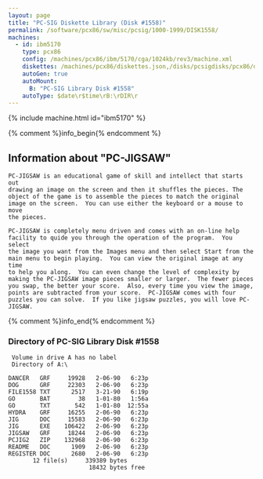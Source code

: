 ```yaml
---
layout: page
title: "PC-SIG Diskette Library (Disk #1558)"
permalink: /software/pcx86/sw/misc/pcsig/1000-1999/DISK1558/
machines:
  - id: ibm5170
    type: pcx86
    config: /machines/pcx86/ibm/5170/cga/1024kb/rev3/machine.xml
    diskettes: /machines/pcx86/diskettes.json,/disks/pcsigdisks/pcx86/diskettes.json
    autoGen: true
    autoMount:
      B: "PC-SIG Library Disk #1558"
    autoType: $date\r$time\rB:\rDIR\r
---
```


{% include machine.html id="ibm5170" %}

{% comment %}info_begin{% endcomment %}

## Information about "PC-JIGSAW"

    PC-JIGSAW is an educational game of skill and intellect that starts out
    drawing an image on the screen and then it shuffles the pieces. The
    object of the game is to assemble the pieces to match the original
    image on the screen.  You can use either the keyboard or a mouse to move
    the pieces.
    
    PC-JIGSAW is completely menu driven and comes with an on-line help
    facility to quide you through the operation of the program.  You select
    the image you want from the Images menu and then select Start from the
    main menu to begin playing.  You can view the original image at any time
    to help you along.  You can even change the level of complexity by
    making the PC-JIGSAW image pieces smaller or larger.  The fewer pieces
    you swap, the better your score.  Also, every time you view the image,
    points are subtracted from your score.  PC-JIGSAW comes with four
    puzzles you can solve.  If you like jigsaw puzzles, you will love PC-
    JIGSAW.
{% comment %}info_end{% endcomment %}


### Directory of PC-SIG Library Disk #1558

     Volume in drive A has no label
     Directory of A:\

    DANCER   GRF     19928   2-06-90   6:23p
    DOG      GRF     22303   2-06-90   6:23p
    FILE1558 TXT      2517   3-21-90   6:19p
    GO       BAT        38   1-01-80   1:56a
    GO       TXT       542   1-01-80  12:55a
    HYDRA    GRF     16255   2-06-90   6:23p
    JIG      DOC     15583   2-06-90   6:23p
    JIG      EXE    106422   2-06-90   6:23p
    JIGSAW   GRF     18244   2-06-90   6:23p
    PCJIG2   ZIP    132968   2-06-90   6:23p
    README   DOC      1909   2-06-90   6:23p
    REGISTER DOC      2680   2-06-90   6:23p
           12 file(s)     339389 bytes
                           18432 bytes free
